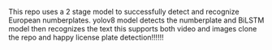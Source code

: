 This repo uses a 2 stage model to successfully detect and recognize European numberplates. 
yolov8 model detects the numberplate and BiLSTM model then recognizes the text 
this supports both video and images
clone the repo and happy license plate detection!!!!!!
